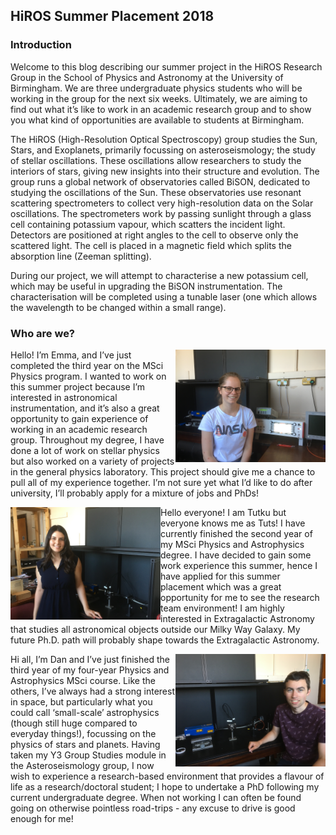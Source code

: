 ## HiROS Summer Placement 2018
### Introduction

Welcome to this blog describing our summer project in the HiROS Research Group in the School of Physics and Astronomy at the University of Birmingham. We are three undergraduate physics students who will be working in the group for the next six weeks. Ultimately, we are aiming to find out what it’s like to work in an academic research group and to show you what kind of opportunities are available to students at Birmingham.

The HiROS (High-Resolution Optical Spectroscopy) group studies the Sun, Stars, and Exoplanets, primarily focussing on asteroseismology; the study of stellar oscillations. These oscillations allow researchers to study the interiors of stars, giving new insights into their structure and evolution. The group runs a global network of observatories called BiSON, dedicated to studying the oscillations of the Sun. These observatories use resonant scattering spectrometers to collect very high-resolution data on the Solar oscillations. The spectrometers work by passing sunlight through a glass cell containing potassium vapour, which scatters the incident light. Detectors are positioned at right angles to the cell to observe only the scattered light. The cell is placed in a magnetic field which splits the absorption line (Zeeman splitting).

During our project, we will attempt to characterise a new potassium cell, which may be useful in upgrading the BiSON instrumentation. The characterisation will be completed using a tunable laser (one which allows the wavelength to be changed within a small range).

### Who are we?

<a href="url"><img src="https://github.com/daw538/hirosplacement/blob/master/Intro/Emma.JPG" align="right" height="180" ></a>
Hello! I’m Emma, and I’ve just completed the third year on the MSci Physics program. I wanted to work on this summer project because I’m interested in astronomical instrumentation, and it’s also a great opportunity to gain experience of working in an academic research group. Throughout my degree, I have done a lot of work on stellar physics but also worked on a variety of projects in the general physics laboratory. This project should give me a chance to pull all of my experience together. I’m not sure yet what I’d like to do after university, I’ll probably apply for a mixture of jobs and PhDs!
<BR CLEAR="all">

<a href="url"><img src="https://github.com/daw538/hirosplacement/blob/master/Intro/Tuts.JPG" align="left" height="180" ></a>
Hello everyone! I am Tutku but everyone knows me as Tuts! I have currently finished the second year of my MSci Physics and Astrophysics degree.  I have decided to gain some work experience this summer, hence I have applied for this summer placement which was a great opportunity for me to see the research team environment! I am highly interested in Extragalactic Astronomy that studies all astronomical objects outside our Milky Way Galaxy. My future Ph.D. path will probably shape towards the Extragalactic Astronomy.
<BR CLEAR="all">
  
<a href="url"><img src="https://github.com/daw538/hirosplacement/blob/master/Intro/Dan.JPG" align="right" height="180" ></a>
Hi all, I’m Dan and I’ve just finished the third year of my four-year Physics and Astrophysics MSci course. Like the others, I’ve always had a strong interest in space, but particularly what you could call ‘small-scale’ astrophysics (though still huge compared to everyday things!), focussing on the physics of stars and planets. Having taken my Y3 Group Studies module in the Asteroseismology group, I now wish to experience a research-based environment that provides a flavour of life as a research/doctoral student; I hope to undertake a PhD following my current undergraduate degree. When not working I can often be found going on otherwise pointless road-trips - any excuse to drive is good enough for me!
<BR CLEAR="all">
